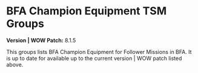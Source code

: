 # BFA Champion Equipment TSM Groups

**Version | WOW Patch:** 8.1.5

This groups lists BFA Champion Equipment for Follower Missions in BFA. It is up to date for available up to the current version | WOW patch listed above.
